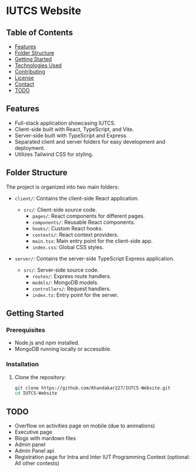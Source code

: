 # IUTCS Website

## Table of Contents

- [Features](#features)
- [Folder Structure](#folder-structure)
- [Getting Started](#getting-started)
- [Technologies Used](#technologies-used)
- [Contributing](#contributing)
- [License](#license)
- [Contact](#contact)
- [TODO](#todo)

## Features

- Full-stack application showcasing IUTCS.
- Client-side built with React, TypeScript, and Vite.
- Server-side built with TypeScript and Express.
- Separated client and server folders for easy development and deployment.
- Utilizes Tailwind CSS for styling.

## Folder Structure

The project is organized into two main folders:

- `client/`: Contains the client-side React application.
  - `src/`: Client-side source code.
    - `pages/`: React components for different pages.
    - `components/`: Reusable React components.
    - `hooks/`: Custom React hooks.
    - `contexts/`: React context providers.
    - `main.tsx`: Main entry point for the client-side app.
    - `index.css`: Global CSS styles.

- `server/`: Contains the server-side TypeScript Express application.
  - `src/`: Server-side source code.
    - `routes/`: Express route handlers.
    - `models/`: MongoDB models.
    - `controllers/`: Request handlers.
    - `index.ts`: Entry point for the server.

## Getting Started

### Prerequisites

- Node.js and npm installed.
- MongoDB running locally or accessible.

### Installation

1. Clone the repository:

   ```bash
   git clone https://github.com/Khandakar227/IUTCS-Website.git
   cd IUTCS-Website


## TODO

- Overflow on activities page on mobile (due to animations)
- Executive page
- Blogs with mardown files
- Admin panel
- Admin Panel api
- Registration page for Intra and Inter IUT Programming Contest (optional: All other contests)